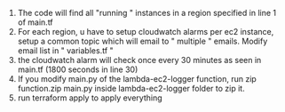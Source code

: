 1. The code will find all "running " instances in a region specified in line 1 of main.tf 
2. For each region, u have to setup cloudwatch alarms per ec2 instance, setup a common topic which will email to " multiple " emails. Modify email list in " variables.tf "
3. the cloudwatch alarm will check once every 30 minutes as seen in main.tf (1800 seconds in line 30)
4. If you modify main.py of the lambda-ec2-logger function, run zip function.zip main.py inside lambda-ec2-logger folder to zip it.
5. run terraform apply to apply everything 
